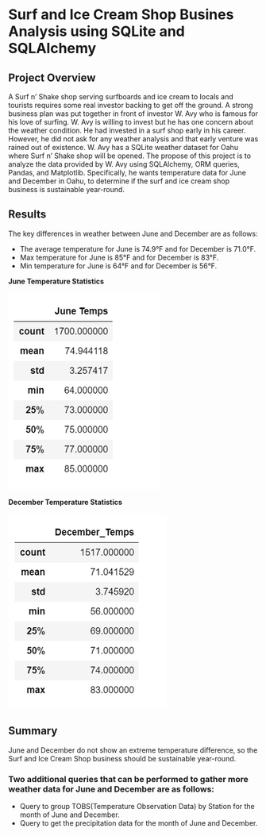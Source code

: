# Surf and Ice Cream Shop Busines Analysis using SQLite and SQLAlchemy

## Project Overview

A Surf n’ Shake shop serving surfboards and ice cream to locals and tourists requires some real investor backing to get off the ground. A strong business plan was put together in front of investor W. Avy who is famous for his love of surfing. W. Avy is willing to invest but he has one concern about the weather condition. He had invested in a surf shop early in his career. However, he did not ask for any weather analysis and that early venture was rained out of existence. W. Avy has a SQLite weather dataset for Oahu where Surf n’ Shake shop will be opened. The propose of this project is to analyze the data provided by W. Avy using SQLAlchemy, ORM queries, Pandas, and Matplotlib. Specifically, he wants temperature data for June and December in Oahu, to determine if the surf and ice cream shop business is sustainable year-round.

## Results

The key differences in weather between June and December are as follows:

-	The average temperature for June is 74.9°F and for December is 71.0°F.
-	Max temperature for June is 85°F and for December is 83°F.
-	Min temperature for June is 64°F and for December is 56°F.

**June Temperature Statistics**

![June Temperature Statistics.png](https://github.com/smj452/Surfs_up/blob/main/Resources/June%20Temperature%20Statistics.png)

**December Temperature Statistics**

![December Temperature Statistics.png](https://github.com/smj452/Surfs_up/blob/main/Resources/December%20Temperature%20Statistics.png)

## Summary

June and December do not show an extreme temperature difference, so the Surf and Ice Cream Shop business should be sustainable year-round.

### Two additional queries that can be performed to gather more weather data for June and December are as follows:

-	Query to group TOBS(Temperature Observation Data) by Station for the month of June and December.
-	Query to get the precipitation data for the month of June and December.

